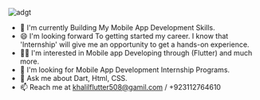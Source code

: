 ![adgt](https://github.com/Khalil-Flutter/Khalil-Flutter/assets/139328349/7f3c37fd-e1fd-4945-a2a1-36f3973411c0)
- 🌱 I'm currently Building My Mobile App Development Skills.
- 😄 I'm looking forward To getting started my career. I know that 'Internship' will give me an opportunity to get a hands-on experience.
- 👨‍💻 I'm interested in Mobile app Developing through (Flutter) and much more.
- 👀 I'm looking for Mobile App Development Internship Programs.
- 💬 Ask me about Dart, Html, CSS.
- 📫 Reach me at khalilflutter508@gamil.com / +923112764610
  
